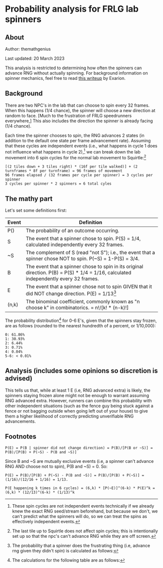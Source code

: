 # Probability analysis for FRLG lab spinners

## About
Author: themathgenius

Last updated: 20 March 2023

This analysis is restricted to determining how often the spinners can advance RNG without actually spinning. 
For background information on spinner mechanics, feel free to read [this writeup](https://pastebin.com/VxTjrnzz) by Exarion.

## Background
There are two NPC's in the lab that can choose to spin every 32 frames. When this happens (1/4 chance), the spinner will choose a new direction at random to face. [Much to the frustration of FRLG speedrunners everywhere,] This also includes the direction the spinner is already facing (1/4 chance). 

Each time the spinner chooses to spin, the RNG advances 2 states (in addition to the default one state per frame advancement rate). Assuming that these cycles are independent events (i.e., what happens in cycle 1 does not influence what happens in cycle 2),[^1]
we can break down the lab movement into 6 spin cycles for the normal lab movement to Squirtle:[^2]

```
[(2 tiles down + 3 tiles right) * (16f per tile walked)] + (2 turnframes * 8f per turnframe) = 96 frames of movement
96 frames elapsed / (32 frames per cycle per spinner) = 3 cycles per spinner
3 cycles per spinner * 2 spinners = 6 total cyles
```

## The mathy part
Let's set some definitions first:

| Event | Definition |
| --- | --- |
|	P()   |	The probability of an outcome occurring. |
| S     |	The event that a spinner chose to spin. P(S) = 1/4, calculated independently every 32 frames. |
|	~S	  |	The complement of S (read "not S"); i.e., the event that a spinner chose NOT to spin. P(~S) = 1-P(S) = 3/4. |
| B	    |	The event that a spinner chose to spin in its original direction. P(B) = P(S) * 1/4 = 1/16, calculated independently every 32 frames. |
| E     |	The event that a spinner chose not to spin GIVEN that it did NOT change direction. P(E) = 1/13[^3] |
| (n,k)	|	The binominal coefficient, commonly known as "n choose k" in combinatorics. = n!/[k! * (n-k)!] |

The probability distribution[^4] for 0-6 E's, given that the spinners stay frozen, are as follows (rounded to the nearest hundredth of a percent, or 1/10,000):

```
0: 61.86%
1: 30.93%
2: 6.44%
3: 0.71%
4: 0.04%
5-6: < 0.01%
```

## Analysis (includes some opinions so discretion is advised)
This tells us that, while at least 1 E (i.e, RNG advanced extra) is likely, the spinners staying frozen alone might not be enough to warrant assuming RNG advanced extra. However, runners can combine this probability with other independent situations (such as the fence guy being stuck against a fence or not bagging outside when going left out of your house) to give them a higher likelihood of correctly predicting unverifiable RNG advancements.


## Footnotes
[^1]: These spin cycles are not independent events technically if we already knew the exact RNG seed/stream beforehand, but because we don't, we can't predict what the spinners will do, so we can treat the spins as effectively independent events.
  
[^2]: The last tile up to Squirtle does not affect spin cycles; this is intentionally set up so that the npc's can't advance RNG while they are off screen.
   
[^3]: The probability that a spinner does the frustrating thing (i.e, advance rng given they didn't spin) is calculated as follows:
```	
P(E) = P(B | spinner did not change direction) = P(B)/[P(B or ~S)] = P(B)/[P(B) + P(~S) - P(B and ~S)]
```
Since B and ~S are mutually exclusive events (i.e, a spinner can't advance RNG AND choose not to spin), P(B and ~S) = 0. So:
```
P(E) = P(B)/[P(B) + P(~S) - P(B and ~S)] = P(B)/[P(B) + P(~S)] = (1/16)/(12/16 + 1/16) = 1/13.
```

[^4]: The calculations for the following table are as follows:
```
P(E happening k times in 6 cycles) = (6,k) * [P(~E)]^(6-k) * P(E)^k = (6,k) * (12/13)^(6-k) * (1/13)^k
```
